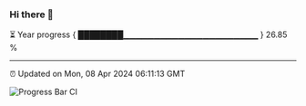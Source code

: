 ### Hi there 👋

⏳ Year progress { ████████▁▁▁▁▁▁▁▁▁▁▁▁▁▁▁▁▁▁▁▁▁▁ } 26.85 %

---

⏰ Updated on Mon, 08 Apr 2024 06:11:13 GMT

![Progress Bar CI](https://github.com/Shyam-Makwana/GitHub-Actions-Demo/workflows/Progress%20Bar%20CI/badge.svg)
